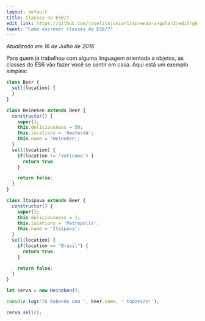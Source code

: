 ```yaml
---
layout: default
title: Classes no ES6/7
edit_link: https://github.com/joselitojunior1/aprenda-angular2/edit/gh-pages/es6/classes/index.md
tweet: "Como escrever classes do ES6/7"
---
```


_Atualizado em 16 de Julho de 2016_

Para quem já trabalhou com alguma linguagem orientada a objetos, as classes do ES6 vão fazer você se sentir em casa. Aqui está um exemplo simples:

```javascript
class Beer {
  sell(location) {
  }
}

class Heineken extends Beer {
  constructor() {
    super();
    this.deliciousness = 50;
    this.locations = 'Amsterdã';
    this.name = 'Heineken';
  }
  sell(location) {
    if(location != 'Vaticano') {
      return true
    }

    return false;
  }
}

class Itaipava extends Beer {
  constructor() {
    super();
    this.deliciousness = 1;
    this.locations = 'Petrópolis';
    this.name = 'Itaipava';
  }
  sell(location) {
    if(location == "Brasil") {
      return true;
    }

    return false;
  }
}

let cerva = new Heineken();

console.log('Tô bebendo uma ', beer.name, ' topzeira!');

cerva.sell();
```
